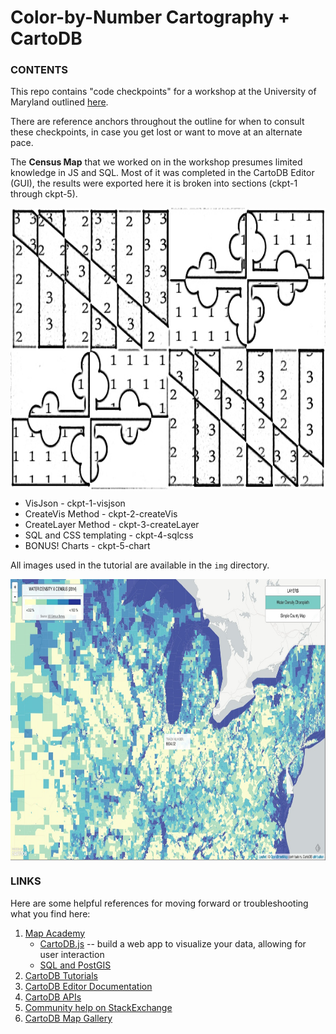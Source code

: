 # Color-by-Number Cartography + CartoDB

### CONTENTS
This repo contains "code checkpoints" for a workshop at the University of Maryland outlined [here]().

There are reference anchors throughout the outline for when to consult these checkpoints, in case you get lost or want to move at an alternate pace.

The **Census Map** that we worked on in the workshop presumes limited knowledge in JS and SQL. Most of it was completed in the CartoDB Editor (GUI), the results were exported here it is broken into sections (ckpt-1 through ckpt-5).

<img src="https://raw.githubusercontent.com/auremoser/uofm-2015/master/img/1-mdflag.png" align="center" alt="maryland flag" margin="5px" height="450" width="700">

* VisJson - ckpt-1-visjson
* CreateVis Method - ckpt-2-createVis
* CreateLayer Method - ckpt-3-createLayer
* SQL and CSS templating - ckpt-4-sqlcss
* BONUS! Charts - ckpt-5-chart

All images used in the tutorial are available in the `img` directory.

<img src="https://raw.githubusercontent.com/auremoser/uofm-2015/master/img/divining-map.png" align="center" alt="maryland flag" margin="5px" height="450" width="700">

### LINKS
Here are some helpful references for moving forward or troubleshooting what you find here:

1. [Map Academy](http://academy.cartodb.com)
    + [CartoDB.js](http://academy.cartodb.com/courses/03-cartodbjs-ground-up/lesson-3.html) -- build a web app to visualize your data, allowing for user interaction
	+ [SQL and PostGIS](http://academy.cartodb.com/courses/04-sql-postgis.html)
2. [CartoDB Tutorials](http://docs.cartodb.com/tutorials.html)
3. [CartoDB Editor Documentation](http://docs.cartodb.com/cartodb-editor.html)
4. [CartoDB APIs](http://docs.cartodb.com/cartodb-platform.html)
5. [Community help on StackExchange](http://gis.stackexchange.com/questions/tagged/cartodb)
6. [CartoDB Map Gallery](http://cartodb.com/gallery/)
